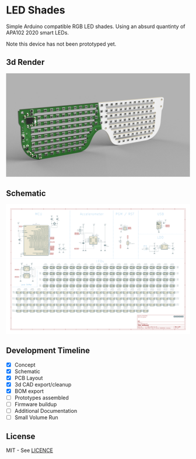 # LED Shades

Simple Arduino compatible RGB LED shades. Using an absurd quantinty of APA102 2020 smart LEDs.

Note this device has not been prototyped yet.

## 3d Render
![alt text](https://github.com/gregdavill/led-shades/blob/master/outputs/renders/Colours.jpg "led-shades Render")


## Schematic
![alt text](https://github.com/gregdavill/led-shades/blob/master/outputs/ledGlasses_sch.png "led-shades Schematic")

## Development Timeline

- [x] Concept 
- [x] Schematic
- [x] PCB Layout
- [x] 3d CAD export/cleanup
- [x] BOM export
- [ ] Prototypes assembled
- [ ] Firmware buildup
- [ ] Additional Documentation
- [ ] Small Volume Run

## License

MIT - See [LICENCE](LICENSE)
